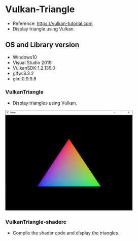 # Vulkan-Triangle
- Reference: https://vulkan-tutorial.com
- Display triangle using Vulkan.

## OS and Library version
- Windows10
- Visual Studio 2019
- VulkanSDK:1.2.135.0
- glfw:3.3.2
- glm:0.9.9.8

### VulkanTriangle
- Display triangles using Vulkan.

![VulkanTriangle](VulkanTriangle/VulkanTriangle.png)


### VulkanTriangle-shaderc
- Compile the shader code and display the triangles.

